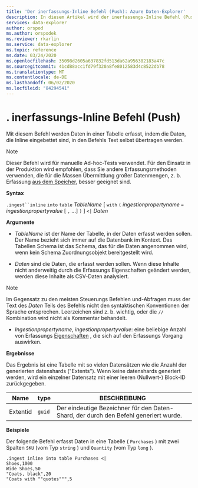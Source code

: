 ```yaml
---
title: 'Der inerfassungs-Inline Befehl (Push): Azure Daten-Explorer'
description: In diesem Artikel wird der inerfassungs-Inline Befehl (Push) beschrieben.
services: data-explorer
author: orspod
ms.author: orspodek
ms.reviewer: rkarlin
ms.service: data-explorer
ms.topic: reference
ms.date: 03/24/2020
ms.openlocfilehash: 35098d2605a637832fd513da62a956382183a47c
ms.sourcegitcommit: 41cd88acc1fd79f320a8fe8012583d4c8522db78
ms.translationtype: MT
ms.contentlocale: de-DE
ms.lasthandoff: 06/02/2020
ms.locfileid: "84294541"
---
```

# <a name="ingest-inline-command-push"></a>. inerfassungs-Inline Befehl (Push)

Mit diesem Befehl werden Daten in einer Tabelle erfasst, indem die Daten, die Inline eingebettet sind, in den Befehls Text selbst übertragen werden.

> [!NOTE]
> Dieser Befehl wird für manuelle Ad-hoc-Tests verwendet.
> Für den Einsatz in der Produktion wird empfohlen, dass Sie andere Erfassungsmethoden verwenden, die für die Massen Übermittlung großer Datenmengen, z. b. Erfassung [aus dem Speicher](./ingest-from-storage.md), besser geeignet sind.

**Syntax**

`.ingest``inline` `into` `table` *TableName* [ `with` `(` *ingestionpropertyname* `=` *ingestionpropertyvalue* [ `,` ...] `)` ] `<|` *Daten*

**Argumente**

* *TableName* ist der Name der Tabelle, in der Daten erfasst werden sollen.
  Der Name bezieht sich immer auf die Datenbank im Kontext.
  Das Tabellen Schema ist das Schema, das für die Daten angenommen wird, wenn kein Schema Zuordnungsobjekt bereitgestellt wird.

* *Daten* sind die Daten, die erfasst werden sollen. Wenn diese Inhalte nicht anderweitig durch die Erfassungs Eigenschaften geändert werden, werden diese Inhalte als CSV-Daten analysiert.
 
 > [!NOTE]
 > Im Gegensatz zu den meisten Steuerungs Befehlen und-Abfragen muss der Text des *Daten* Teils des Befehls nicht den syntaktischen Konventionen der Sprache entsprechen. Leerzeichen sind z. b. wichtig, oder die `//` Kombination wird nicht als Kommentar behandelt.

* *Ingestionpropertyname*, *ingestionpropertyvalue*: eine beliebige Anzahl von Erfassungs [Eigenschaften](../../../ingestion-properties.md) , die sich auf den Erfassungs Vorgang auswirken.

**Ergebnisse**

Das Ergebnis ist eine Tabelle mit so vielen Datensätzen wie die Anzahl der generierten datenshards ("Extents").
Wenn keine datenshards generiert werden, wird ein einzelner Datensatz mit einer leeren (Nullwert-) Block-ID zurückgegeben.

|Name       |type      |BESCHREIBUNG                                                               |
|-----------|----------|--------------------------------------------------------------------------|
|Extentid   |`guid`    |Der eindeutige Bezeichner für den Daten-Shard, der durch den Befehl generiert wurde.|

**Beispiele**

Der folgende Befehl erfasst Daten in eine Tabelle ( `Purchases` ) mit zwei Spalten `SKU` (vom Typ `string` ) und `Quantity` (vom Typ `long` ).

```kusto
.ingest inline into table Purchases <|
Shoes,1000
Wide Shoes,50
"Coats, black",20
"Coats with ""quotes""",5
```

<!--
You can generate inline ingests commands using the Kusto.Data client library. 
Compression lets you embed new lines in quoted fields.

    Kusto.Data.Common.CslCommandGenerator.GenerateTableIngestPushCommand(tableName, compressed: true, csvData: csvStream);

-->
